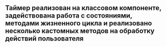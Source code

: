 ## Таймер реализован на классовом компоненте, задействована работа с состояниями, методами жизненного цикла и реализовано несколько кастомных методов на обработку действий пользователя
